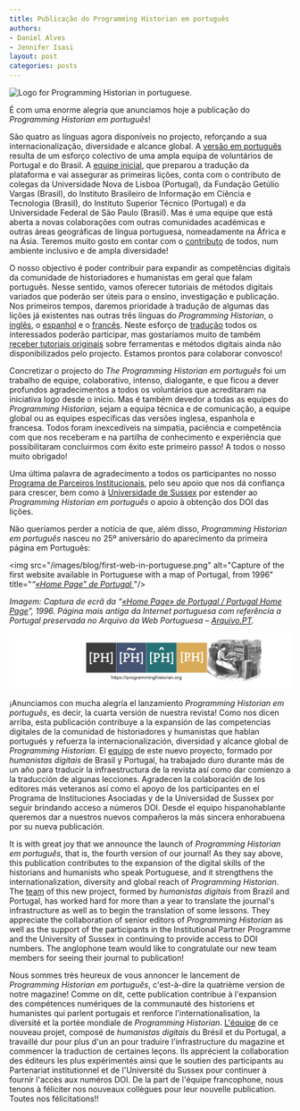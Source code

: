 ```yaml
---
title: Publicação do Programming Historian em português 
authors: 
- Daniel Alves
- Jennifer Isasi
layout: post
categories: posts
---
```


<img src="/images/blog/ph-pt.png" alt="Logo for Programming Historian in portuguese." title="PH em português"/>

É com uma enorme alegria que anunciamos hoje a publicação do _Programming Historian em português_! 

São quatro as línguas agora disponíveis no projecto, reforçando a sua internacionalização, diversidade e alcance global. A [versão em português]( [https://programminghistorian.org/pt/](https://programminghistorian.org/pt/),) resulta de um esforço colectivo de uma ampla equipa de voluntários de Portugal e do Brasil. A [equipe inicial](https://programminghistorian.org/pt/equipe#programming-historian-em-português), que preparou a tradução da plataforma e vai assegurar as primeiras lições, conta com o contributo de colegas da Universidade Nova de Lisboa (Portugal), da Fundação Getúlio Vargas (Brasil), do Instituto Brasileiro de Informação em Ciência e Tecnologia (Brasil), do Instituto Superior Técnico (Portugal) e da Universidade Federal de São Paulo (Brasil). Mas é uma equipe que está aberta a novas colaborações com outras comunidades académicas e outras áreas geográficas de língua portuguesa, nomeadamente na África e na Ásia. Teremos muito gosto em contar com o [contributo](https://programminghistorian.org/pt/contribua) de todos, num ambiente inclusivo e de ampla diversidade!

O nosso objectivo é poder contribuir para expandir as competências digitais da comunidade de historiadores e humanistas em geral que falam português. Nesse sentido, vamos oferecer tutoriais de métodos digitais variados que poderão ser úteis para o ensino, investigação e publicação. Nos primeiros tempos, daremos prioridade à tradução de algumas das lições já existentes nas outras três línguas do _Programming Historian_, o [inglês](https://programminghistorian.org/en/), o [espanhol](https://programminghistorian.org/es/) e o [francês](https://programminghistorian.org/fr/). Neste esforço de [tradução](https://programminghistorian.org/pt/directrizes-tradutor) todos os interessados poderão participar, mas gostaríamos muito de também [receber tutoriais originais](https://programminghistorian.org/pt/directrizes-autor) sobre ferramentas e métodos digitais ainda não disponibilizados pelo projecto. Estamos prontos para colaborar convosco!

Concretizar o projecto do _The Programming Historian em português_ foi um trabalho de equipe, colaborativo, intenso, dialogante, e que ficou a dever profundos agradecimentos a todos os voluntários que acreditaram na iniciativa logo desde o início. Mas é também devedor a todas as equipes do _Programming Historian_, sejam a equipa técnica e de comunicação, a equipe global ou as equipes específicas das versões inglesa, espanhola e francesa. Todos foram inexcedíveis na simpatia, paciência e competência com que nos receberam e na partilha de conhecimento e experiência que possibilitaram concluirmos com êxito este primeiro passo! A todos o nosso muito obrigado!

Uma última palavra de agradecimento a todos os participantes no nosso [Programa de Parceiros Institucionais](https://programminghistorian.org/pt/apoie-nos#programa-de-parceiros-institucionais), pelo seu apoio que nos dá confiança para crescer, bem como à [Universidade de Sussex](https://www.sussex.ac.uk/) por estender ao _Programming Historian em português_ o apoio à obtenção dos DOI das lições.

Não queríamos perder a notícia de que, além disso, *Programming Historian em português* nasceu no 25º aniversário do aparecimento da primeira página em Português:

<img src="/images/blog/first-web-in-portuguese.png" alt="Capture of the first website available in Portuguese with a map of Portugal, from 1996" title="*“[«Home Page" de Portugal ](https://arquivo.pt/wayback/19961013145852/http:/s700.uminho.pt/homepage-pt.html)*"/> 

*Imagem: Captura de ecrã da “[«Home Page» de Portugal / Portugal Home Page](https://arquivo.pt/wayback/19961013145852/http:/s700.uminho.pt/homepage-pt.html)”, 1996. Página mais antiga da Internet portuguesa com referência a Portugal preservada no Arquivo da Web Portuguesa – [Arquivo.PT](https://arquivo.pt/).* 

<img src="/images/blog/ph-banner.png" alt="Banner of PH with the logos of the four journals" title="Programming Historian"/>  

¡Anunciamos con mucha alegría el lanzamiento *Programming Historian em português*, es decir, la cuarta versión de nuestra revista! Como nos dicen arriba, esta publicación contribuye a la expansión de las competencias digitales de la comunidad de historiadores y humanistas que hablan portugués y refuerza la internacionalización, diversidad y alcance global de *Programming Historian*. El [equipo](https://programminghistorian.org/es/equipo-de-proyecto#programming-historian-em-português) de este nuevo proyecto, formado por *humanistas digitais* de Brasil y Portugal, ha trabajado duro durante más de un año para traducir la infraestructura de la revista así como dar comienzo a la traducción de algunas lecciones. Agradecen la colaboración de los editores más veteranos así como el apoyo de los participantes en el Programa de Instituciones Asociadas y de la Universidad de Sussex por seguir brindando acceso a números DOI. Desde el equipo hispanohablante queremos dar a nuestros nuevos compañeros la más sincera enhorabuena por su nueva publicación. 

It is with great joy that we announce the launch of *Programming Historian em português*, that is, the fourth version of our journal! As they say above, this publication contributes to the expansion of the digital skills of the historians and humanists who speak Portuguese, and it strengthens the internationalization, diversity and global reach of *Programming Historian*. The [team](https://programminghistorian.org/en/project-team#programming-historian-em-português) of this new project, formed by *humanistas digitais* from Brazil and Portugal, has worked hard for more than a year to translate the journal's infrastructure as well as to begin the translation of some lessons. They appreciate the collaboration of senior editors of *Programming Historian* as well as the support of the participants in the Institutional Partner Programme and the University of Sussex in continuing to provide access to DOI numbers. The anglophone team would like to congratulate our new team members for seeing their journal to publication! 

Nous sommes très heureux de vous annoncer le lancement de *Programming Historian em português*, c'est-à-dire la quatrième version de notre magazine! Comme on dit, cette publication contribue à l'expansion des compétences numériques de la communauté des historiens et humanistes qui parlent portugais et renforce l'internationalisation, la diversité et la portée mondiale de *Programming Historian*. [L'équipe](https://programminghistorian.org/fr/equipe-projet#programming-historian-em-português) de ce nouveau projet, composé de *humanistas digitais* du Brésil et du Portugal, a travaillé dur pour plus d'un an pour traduire l'infrastructure du magazine et commencer la traduction de certaines leçons. Ils apprécient la collaboration des éditeurs les plus expérimentés ainsi que le soutien des participants au Partenariat institutionnel et de l'Université du Sussex pour continuer à fournir l'accès aux numéros DOI. De la part de l'équipe francophone, nous tenons à féliciter nos nouveaux collègues pour leur nouvelle publication. Toutes nos félicitations!! 

